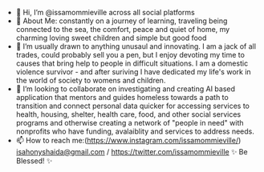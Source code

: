 - 👋 Hi, I’m @issamommieville across all social platforms
- 👀 About Me: constantly on a journey of learning, traveling being connected to the sea, the comfort, peace and quiet of home, my charming loving sweet children and simple but good food 
- 🌱 I’m usually drawn to anything unusaul and innovating. I am a jack of all trades, could probably sell you a pen, but I enjoy devoting my time to causes that bring help to people in difficult situations. I am a domestic violence survivor - and after suriving I have dedicated my life's work in the world of society to womens and children. 
- 💞️ I’m looking to collaborate on investigating and creating AI based application that mentors and guides homeless towards a path to transition and connect personal data quicker for accessing services to health, housing, shelter, health care, food, and other social services programs and otherwise creating a network of "people in need" with nonprofits who have funding, avalaiblity and services to address needs.
- 📫 How to reach me:(https://www.instagram.com/issamommieville/) isahonyshaida@gmail.com  / https://twitter.com/issamommieville
✨ Be Blessed! ✨
